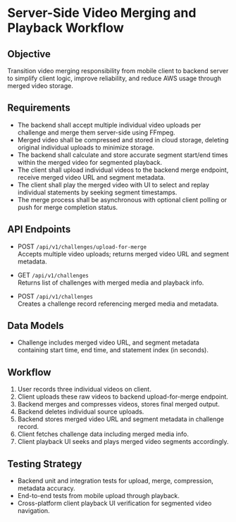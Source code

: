 # Server-Side Video Merging and Playback Workflow

## Objective
Transition video merging responsibility from mobile client to backend server to simplify client logic, improve reliability, and reduce AWS usage through merged video storage.

## Requirements

- The backend shall accept multiple individual video uploads per challenge and merge them server-side using FFmpeg.
- Merged video shall be compressed and stored in cloud storage, deleting original individual uploads to minimize storage.
- The backend shall calculate and store accurate segment start/end times within the merged video for segmented playback.
- The client shall upload individual videos to the backend merge endpoint, receive merged video URL and segment metadata.
- The client shall play the merged video with UI to select and replay individual statements by seeking segment timestamps.
- The merge process shall be asynchronous with optional client polling or push for merge completion status.

## API Endpoints

- POST `/api/v1/challenges/upload-for-merge`  
  Accepts multiple video uploads; returns merged video URL and segment metadata.

- GET `/api/v1/challenges`  
  Returns list of challenges with merged media and playback info.

- POST `/api/v1/challenges`  
  Creates a challenge record referencing merged media and metadata.

## Data Models

- Challenge includes merged video URL, and segment metadata containing start time, end time, and statement index (in seconds).

## Workflow

1. User records three individual videos on client.
2. Client uploads these raw videos to backend upload-for-merge endpoint.
3. Backend merges and compresses videos, stores final merged output.
4. Backend deletes individual source uploads.
5. Backend stores merged video URL and segment metadata in challenge record.
6. Client fetches challenge data including merged media info.
7. Client playback UI seeks and plays merged video segments accordingly.

## Testing Strategy

- Backend unit and integration tests for upload, merge, compression, metadata accuracy.
- End-to-end tests from mobile upload through playback.
- Cross-platform client playback UI verification for segmented video navigation.
